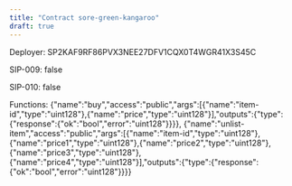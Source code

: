 ```yaml
---
title: "Contract sore-green-kangaroo"
draft: true
---
```

Deployer: SP2KAF9RF86PVX3NEE27DFV1CQX0T4WGR41X3S45C

SIP-009: false

SIP-010: false

Functions:
{"name":"buy","access":"public","args":[{"name":"item-id","type":"uint128"},{"name":"price","type":"uint128"}],"outputs":{"type":{"response":{"ok":"bool","error":"uint128"}}}}, {"name":"unlist-item","access":"public","args":[{"name":"item-id","type":"uint128"},{"name":"price1","type":"uint128"},{"name":"price2","type":"uint128"},{"name":"price3","type":"uint128"},{"name":"price4","type":"uint128"}],"outputs":{"type":{"response":{"ok":"bool","error":"uint128"}}}}
